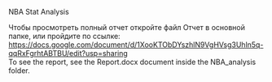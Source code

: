 NBA Stat Analysis

Чтобы просмотреть полный отчет откройте файл Отчет в основной папке, или пройдите по ссылке: https://docs.google.com/document/d/1XooKTObDYszhlN9VgHVsg3Uhln5q-qqRxFgrhtABTBU/edit?usp=sharing  
To see the report, see the Report.docx document inside the NBA_analysis folder.
